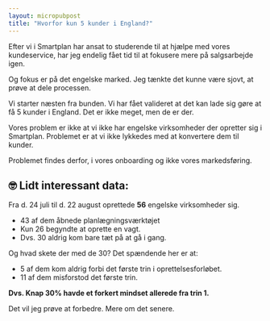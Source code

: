 ```yaml
---
layout: micropubpost
title: "Hvorfor kun 5 kunder i England?"
---
```


Efter vi i Smartplan har ansat to studerende til at hjælpe med vores kundeservice, har jeg endelig fået tid til at fokusere mere på salgsarbejde igen.

Og fokus er på det engelske marked. Jeg tænkte det kunne være sjovt, at prøve at dele processen.

Vi starter næsten fra bunden. Vi har fået valideret at det kan lade sig gøre at få 5 kunder i England. Det er ikke meget, men de er der.

Vores problem er ikke at vi ikke har engelske virksomheder der opretter sig i Smartplan. Problemet er at vi ikke lykkedes med at konvertere dem til kunder.

Problemet findes derfor, i vores onboarding og ikke vores markedsføring.

## 🤓 Lidt interessant data:

Fra d. 24 juli til d. 22 august oprettede **56** engelske virksomheder sig.

- 43 af dem åbnede planlægningsværktøjet
- Kun 26 begyndte at oprette en vagt.
- Dvs. 30 aldrig kom bare tæt på at gå i gang.

Og hvad skete der med de 30? Det spændende her er at:

- 5 af dem kom aldrig forbi det første trin i oprettelsesforløbet.
- 11 af dem misforstod det første trin.

**Dvs. Knap 30% havde et forkert mindset allerede fra trin 1.**

Det vil jeg prøve at forbedre. Mere om det senere.
